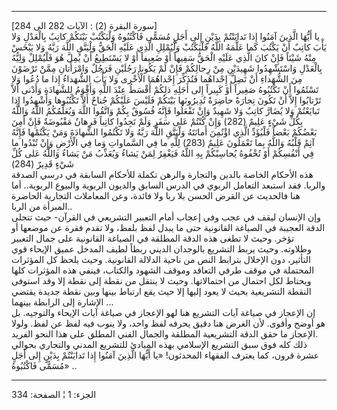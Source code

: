 ------------------------------------------------------------------------

\[سورة البقرة (2) : الآيات 282 الى 284\]  
يا أَيُّهَا الَّذِينَ آمَنُوا إِذا تَدايَنْتُمْ بِدَيْنٍ إِلى أَجَلٍ مُسَمًّى فَاكْتُبُوهُ وَلْيَكْتُبْ بَيْنَكُمْ
كاتِبٌ بِالْعَدْلِ وَلا يَأْبَ كاتِبٌ أَنْ يَكْتُبَ كَما عَلَّمَهُ اللَّهُ فَلْيَكْتُبْ وَلْيُمْلِلِ الَّذِي عَلَيْهِ
الْحَقُّ وَلْيَتَّقِ اللَّهَ رَبَّهُ وَلا يَبْخَسْ مِنْهُ شَيْئاً فَإِنْ كانَ الَّذِي عَلَيْهِ الْحَقُّ سَفِيهاً أَوْ
ضَعِيفاً أَوْ لا يَسْتَطِيعُ أَنْ يُمِلَّ هُوَ فَلْيُمْلِلْ وَلِيُّهُ بِالْعَدْلِ وَاسْتَشْهِدُوا شَهِيدَيْنِ مِنْ
رِجالِكُمْ فَإِنْ لَمْ يَكُونا رَجُلَيْنِ فَرَجُلٌ وَامْرَأَتانِ مِمَّنْ تَرْضَوْنَ مِنَ الشُّهَداءِ أَنْ تَضِلَّ
إِحْداهُما فَتُذَكِّرَ إِحْداهُمَا الْأُخْرى وَلا يَأْبَ الشُّهَداءُ إِذا ما دُعُوا وَلا تَسْئَمُوا أَنْ
تَكْتُبُوهُ صَغِيراً أَوْ كَبِيراً إِلى أَجَلِهِ ذلِكُمْ أَقْسَطُ عِنْدَ اللَّهِ وَأَقْوَمُ لِلشَّهادَةِ وَأَدْنى
أَلاَّ تَرْتابُوا إِلاَّ أَنْ تَكُونَ تِجارَةً حاضِرَةً تُدِيرُونَها بَيْنَكُمْ فَلَيْسَ عَلَيْكُمْ جُناحٌ أَلاَّ
تَكْتُبُوها وَأَشْهِدُوا إِذا تَبايَعْتُمْ وَلا يُضَارَّ كاتِبٌ وَلا شَهِيدٌ وَإِنْ تَفْعَلُوا فَإِنَّهُ فُسُوقٌ
بِكُمْ وَاتَّقُوا اللَّهَ وَيُعَلِّمُكُمُ اللَّهُ وَاللَّهُ بِكُلِّ شَيْءٍ عَلِيمٌ (282) وَإِنْ كُنْتُمْ عَلى سَفَرٍ
وَلَمْ تَجِدُوا كاتِباً فَرِهانٌ مَقْبُوضَةٌ فَإِنْ أَمِنَ بَعْضُكُمْ بَعْضاً فَلْيُؤَدِّ الَّذِي اؤْتُمِنَ أَمانَتَهُ
وَلْيَتَّقِ اللَّهَ رَبَّهُ وَلا تَكْتُمُوا الشَّهادَةَ وَمَنْ يَكْتُمْها فَإِنَّهُ آثِمٌ قَلْبُهُ وَاللَّهُ بِما
تَعْمَلُونَ عَلِيمٌ (283) لِلَّهِ ما فِي السَّماواتِ وَما فِي الْأَرْضِ وَإِنْ تُبْدُوا ما فِي أَنْفُسِكُمْ
أَوْ تُخْفُوهُ يُحاسِبْكُمْ بِهِ اللَّهُ فَيَغْفِرُ لِمَنْ يَشاءُ وَيُعَذِّبُ مَنْ يَشاءُ وَاللَّهُ عَلى كُلِّ شَيْءٍ
قَدِيرٌ (284)  
هذه الأحكام الخاصة بالدين والتجارة والرهن تكملة للأحكام السابقة في درسي
الصدقة والربا. فقد استبعد التعامل الربوي في الدرس السابق والديون الربوية
والبيوع الربوية.. أما هنا فالحديث عن القرض الحسن بلا ربا ولا فائدة، وعن
المعاملات التجارية الحاضرة المبرأة من الربا..  
وإن الإنسان ليقف في عجب وفي إعجاب أمام التعبير التشريعي في القرآن- حيث
تتجلى الدقة العجيبة في الصياغة القانونية حتى ما يبدل لفظ بلفظ، ولا تقدم
فقرة عن موضعها أو تؤخر. وحيث لا تطغى هذه الدقة المطلقة في الصياغة
القانونية على جمال التعبير وطلاوته. وحيث يربط التشريع بالوجدان الديني
ربطاً لطيف المدخل عميق الإيحاء قوي التأثير، دون الإخلال بترابط النص من
ناحية الدلالة القانونية. وحيث يلحظ كل المؤثرات المحتملة في موقف طرفي
التعاقد وموقف الشهود والكتاب، فينفي هذه المؤثرات كلها ويحتاط لكل احتمال
من احتمالاتها. وحيث لا ينتقل من نقطة إلى نقطة إلا وقد استوفى النقطة
التشريعية بحيث لا يعود إليها إلا حيث يقع ارتباط بينها وبين نقطة جديدة
يقتضي الإشارة إلى الرابطة بينهما ...  
إن الإعجاز في صياغة آيات التشريع هنا لهو الإعجاز في صياغة آيات الإيحاء
والتوجيه. بل هو أوضح وأقوى. لأن الغرض هنا دقيق يحرفه لفظ واحد، ولا ينوب
فيه لفظ عن لفظ. ولولا الإعجاز ما حقق الدقة التشريعية المطلقة والجمال
الفني المطلق على هذا النحو الفريد.  
ذلك كله فوق سبق التشريع الإسلامي بهذه المبادئ للتشريع المدني والتجاري
بحوالي عشرة قرون، كما يعترف الفقهاء المحدثون! «يا أَيُّهَا الَّذِينَ آمَنُوا إِذا
تَدايَنْتُمْ بِدَيْنٍ إِلى أَجَلٍ مُسَمًّى فَاكْتُبُوهُ» ..

------------------------------------------------------------------------

الجزء: 1 ¦ الصفحة: 334
